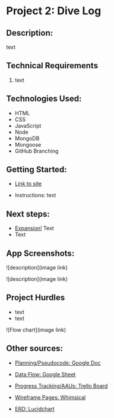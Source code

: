 # Project 2: Dive Log

## Description:
text

## Technical Requirements
1. text

## Technologies Used: 
* HTML
* CSS
* JavaScript
* Node
* MongoDB
* Mongoose
* GitHub Branching

## Getting Started: 

* [Link to site]("")

* Instructions: text

## Next steps: 

* [Expansion!]("") Text
* Text

## App Screenshots:

![description](image link)

![description](image link)

## Project Hurdles
* text
* text

![Flow chart](image link)

## Other sources: 

* [Planning/Pseudocode: Google Doc](https://docs.google.com/document/d/1AZvyxvdnltxkjQmsthisayq21--fnwLX5ruJO0g98dk/edit?usp=sharing)

* [Data Flow: Google Sheet](https://docs.google.com/spreadsheets/d/1FWgW4MXwyAINuuvfisloNnvXlRBv9NIRCU9RaLkd3xs/edit?usp=sharing)

* [Progress Tracking/AAUs: Trello Board](https://trello.com/b/EORctDLm/dive-log)

* [Wireframe Pages: Whimsical](https://whimsical.com/project-2-flash-cards-V4m9vgEdUeR6wBrFP1uoEr)

* [ERD: Lucidchart](https://lucid.app/lucidchart/c21ddceb-c136-4b10-885b-a41790babade/edit?page=0_0&invitationId=inv_95a520de-bfd8-4610-a430-0cdf9dd83f26#)

